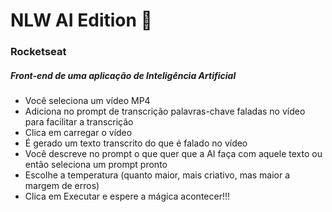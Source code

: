 # NLW AI Edition 🤖
### Rocketseat

##### Front-end de uma aplicação de Inteligência Artificial

- Você seleciona um vídeo MP4
- Adiciona no prompt de transcrição palavras-chave faladas no vídeo para facilitar a transcrição
- Clica em carregar o vídeo
- É gerado um texto transcrito do que é falado no vídeo
- Você descreve no prompt o que quer que a AI faça com aquele texto ou então seleciona um prompt pronto
- Escolhe a temperatura (quanto maior, mais criativo, mas maior a margem de erros)
- Clica em Executar e espere a mágica acontecer!!!
